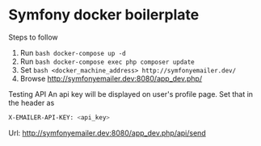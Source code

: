 Symfony docker boilerplate
==========================

Steps to follow

1. Run ```bash docker-compose up -d ```
2. Run ```bash docker-compose exec php composer update ```
3. Set ```bash <docker_machine_address> http://symfonyemailer.dev/ ```
4. Browse http://symfonyemailer.dev:8080/app_dev.php/


Testing API
An api key will be displayed on user's profile page. Set that in the header as

```bash
X-EMAILER-API-KEY: <api_key>
```

Url: http://symfonyemailer.dev:8080/app_dev.php/api/send
